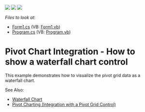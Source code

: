 <!-- default badges list -->
![](https://img.shields.io/endpoint?url=https://codecentral.devexpress.com/api/v1/VersionRange/128575950/20.1.2%2B)
[![](https://img.shields.io/badge/Open_in_DevExpress_Support_Center-FF7200?style=flat-square&logo=DevExpress&logoColor=white)](https://supportcenter.devexpress.com/ticket/details/T155168)
[![](https://img.shields.io/badge/📖_How_to_use_DevExpress_Examples-e9f6fc?style=flat-square)](https://docs.devexpress.com/GeneralInformation/403183)
<!-- default badges end -->
<!-- default file list -->
*Files to look at*:

* [Form1.cs](./CS/WindowsApplication53/Form1.cs) (VB: [Form1.vb](./VB/WindowsApplication53/Form1.vb))
* [Program.cs](./CS/WindowsApplication53/Program.cs) (VB: [Program.vb](./VB/WindowsApplication53/Program.vb))
<!-- default file list end -->
# Pivot Chart Integration - How to show a waterfall chart control


This example demonstrates how to visualize the pivot grid data as a waterfall chart.


See Also:
* [Waterfall Chart](https://documentation.devexpress.com/WindowsForms/401232/Controls-and-Libraries/Chart-Control/Series-Views/2D-Series-Views/Bar-Series-Views/Waterfall-Chart)
* [Pivot Charting (Integration with a Pivot Grid Control)](https://docs.devexpress.com/WindowsForms/8695/controls-and-libraries/chart-control/providing-data/pivot-charting-integration-with-a-pivot-grid-control)
